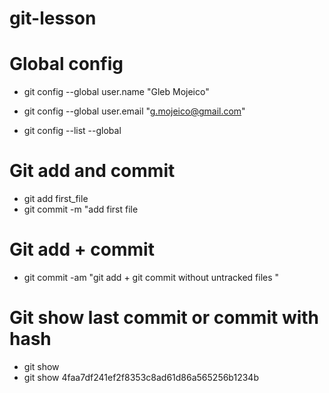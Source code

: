 # git-lesson


# Global config 
- git config --global user.name "Gleb Mojeico" 
- git config --global user.email "g.mojeico@gmail.com"

- git config --list --global




# Git add and commit 

- git add first_file
- git commit -m "add first file



# Git add + commit 

- git commit -am "git add + git commit without untracked files "



# Git show last commit or commit with hash 

- git show
- git show 4faa7df241ef2f8353c8ad61d86a565256b1234b







